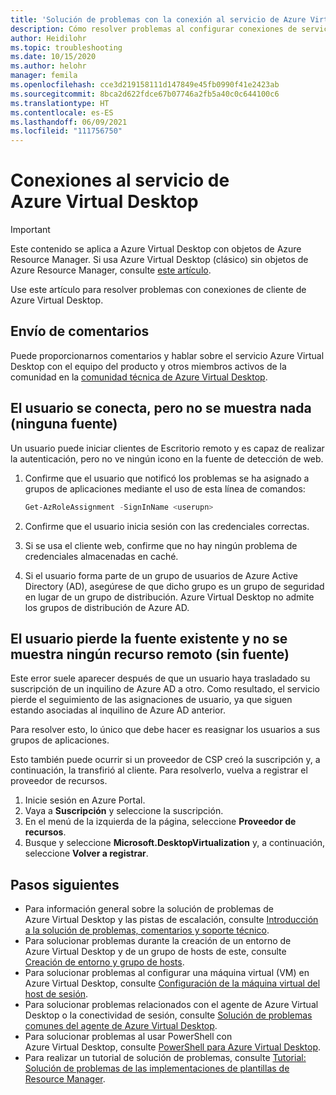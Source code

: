 ```yaml
---
title: 'Solución de problemas con la conexión al servicio de Azure Virtual Desktop: Azure'
description: Cómo resolver problemas al configurar conexiones de servicio en un entorno de inquilinos de Azure Virtual Desktop.
author: Heidilohr
ms.topic: troubleshooting
ms.date: 10/15/2020
ms.author: helohr
manager: femila
ms.openlocfilehash: cce3d219158111d147849e45fb0990f41e2423ab
ms.sourcegitcommit: 8bca2d622fdce67b07746a2fb5a40c0c644100c6
ms.translationtype: HT
ms.contentlocale: es-ES
ms.lasthandoff: 06/09/2021
ms.locfileid: "111756750"
---
```

# <a name="azure-virtual-desktop-service-connections"></a>Conexiones al servicio de Azure Virtual Desktop

>[!IMPORTANT]
>Este contenido se aplica a Azure Virtual Desktop con objetos de Azure Resource Manager. Si usa Azure Virtual Desktop (clásico) sin objetos de Azure Resource Manager, consulte [este artículo](./virtual-desktop-fall-2019/troubleshoot-service-connection-2019.md).

Use este artículo para resolver problemas con conexiones de cliente de Azure Virtual Desktop.

## <a name="provide-feedback"></a>Envío de comentarios

Puede proporcionarnos comentarios y hablar sobre el servicio Azure Virtual Desktop con el equipo del producto y otros miembros activos de la comunidad en la [comunidad técnica de Azure Virtual Desktop](https://techcommunity.microsoft.com/t5/Windows-Virtual-Desktop/bd-p/WindowsVirtualDesktop).

## <a name="user-connects-but-nothing-is-displayed-no-feed"></a>El usuario se conecta, pero no se muestra nada (ninguna fuente)

Un usuario puede iniciar clientes de Escritorio remoto y es capaz de realizar la autenticación, pero no ve ningún icono en la fuente de detección de web.

1. Confirme que el usuario que notificó los problemas se ha asignado a grupos de aplicaciones mediante el uso de esta línea de comandos:

     ```powershell
     Get-AzRoleAssignment -SignInName <userupn>
     ```

2. Confirme que el usuario inicia sesión con las credenciales correctas.

3. Si se usa el cliente web, confirme que no hay ningún problema de credenciales almacenadas en caché.

4. Si el usuario forma parte de un grupo de usuarios de Azure Active Directory (AD), asegúrese de que dicho grupo es un grupo de seguridad en lugar de un grupo de distribución. Azure Virtual Desktop no admite los grupos de distribución de Azure AD.

## <a name="user-loses-existing-feed-and-no-remote-resource-is-displayed-no-feed"></a>El usuario pierde la fuente existente y no se muestra ningún recurso remoto (sin fuente)

Este error suele aparecer después de que un usuario haya trasladado su suscripción de un inquilino de Azure AD a otro. Como resultado, el servicio pierde el seguimiento de las asignaciones de usuario, ya que siguen estando asociadas al inquilino de Azure AD anterior.

Para resolver esto, lo único que debe hacer es reasignar los usuarios a sus grupos de aplicaciones.

Esto también puede ocurrir si un proveedor de CSP creó la suscripción y, a continuación, la transfirió al cliente. Para resolverlo, vuelva a registrar el proveedor de recursos.

1. Inicie sesión en Azure Portal.
2. Vaya a **Suscripción** y seleccione la suscripción.
3. En el menú de la izquierda de la página, seleccione **Proveedor de recursos**.
4. Busque y seleccione **Microsoft.DesktopVirtualization** y, a continuación, seleccione **Volver a registrar**.

## <a name="next-steps"></a>Pasos siguientes

- Para información general sobre la solución de problemas de Azure Virtual Desktop y las pistas de escalación, consulte [Introducción a la solución de problemas, comentarios y soporte técnico](troubleshoot-set-up-overview.md).
- Para solucionar problemas durante la creación de un entorno de Azure Virtual Desktop y de un grupo de hosts de este, consulte [Creación de entorno y grupo de hosts](troubleshoot-set-up-issues.md).
- Para solucionar problemas al configurar una máquina virtual (VM) en Azure Virtual Desktop, consulte [Configuración de la máquina virtual del host de sesión](troubleshoot-vm-configuration.md).
- Para solucionar problemas relacionados con el agente de Azure Virtual Desktop o la conectividad de sesión, consulte [Solución de problemas comunes del agente de Azure Virtual Desktop](troubleshoot-agent.md).
- Para solucionar problemas al usar PowerShell con Azure Virtual Desktop, consulte [PowerShell para Azure Virtual Desktop](troubleshoot-powershell.md).
- Para realizar un tutorial de solución de problemas, consulte [Tutorial: Solución de problemas de las implementaciones de plantillas de Resource Manager](../azure-resource-manager/templates/template-tutorial-troubleshoot.md).
